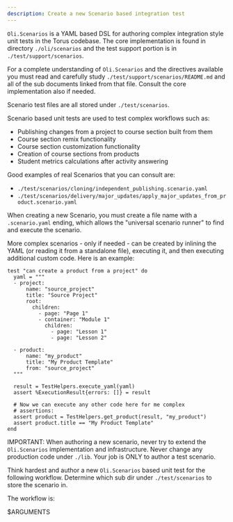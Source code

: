 ```yaml
---
description: Create a new Scenario based integration test
---
```


`Oli.Scenarios` is a YAML based DSL for authoring complex integration
style unit tests in the Torus codebase.  The core implementation is found
in directory `./oli/scenarios` and the test support portion is in
`./test/support/scenarios`.

For a complete understanding of
`Oli.Scenarios` and the directives available you must read and carefully study
`./test/support/scenarios/README.md` and all of the sub documents
linked from that file.  Consult the core implementation also if needed.

Scenario test files are all stored under `./test/scenarios`.

Scenario based unit tests are used to test complex workflows such as:
- Publishing changes from a project to course section built from them
- Course section remix functionality
- Course section customization functionality
- Creation of course sections from products
- Student metrics calculations after activity answering

Good examples of real Scenarios that you can consult are:
- `./test/scenarios/cloning/independent_publishing.scenario.yaml`
- `./test/scenarios/delivery/major_updates/apply_major_updates_from_product.scenario.yaml`

When creating a new Scenario, you must create a file name with a `.scenario.yaml`
ending, which allows the "universal scenario runner" to find and execute the scenario.

More complex scenarios - only if needed -  can be created by inlining the YAML (or reading it from a standalone file), executing it, and then executing additional custom code. Here is an example:

```
test "can create a product from a project" do
  yaml = """
  - project:
      name: "source_project"
      title: "Source Project"
      root:
        children:
          - page: "Page 1"
          - container: "Module 1"
            children:
              - page: "Lesson 1"
              - page: "Lesson 2"

  - product:
      name: "my_product"
      title: "My Product Template"
      from: "source_project"
  """

  result = TestHelpers.execute_yaml(yaml)
  assert %ExecutionResult{errors: []} = result

  # Now we can execute any other code here for me complex
  # assertions:
  assert product = TestHelpers.get_product(result, "my_product")
  assert product.title == "My Product Template"
end
```

IMPORTANT: When authoring a new scenario, never try to extend the
`Oli.Scenarios` implementation and infrastructure. Never change any production code under `./lib`.  Your job is ONLY to author a test scenario.

Think hardest and author a new `Oli.Scenarios` based unit test for the following workflow. Determine which sub dir under `./test/scenarios` to store the scenario in.

The workflow is:

$ARGUMENTS



